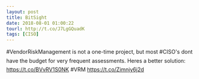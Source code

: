 ```yaml
---
layout: post
title: BitSight
date: 2018-08-01 01:00:22
tourl: http://t.co/J7LgGQuadK
tags: [CISO]
---
```

#VendorRiskManagement is not a one-time project, but most #CISO's dont have the budget for very frequent assessments. Heres a better solution:  https://t.co/BVvRV1S0NK #VRM https://t.co/Zimnjy6j2d